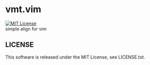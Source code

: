 # vmt.vim
[![MIT License](http://img.shields.io/badge/license-MIT-blue.svg?style=flat)](LICENSE.txt)    
simple align for vim
## LICENSE
This software is released under the MIT License, see LICENSE.txt.
